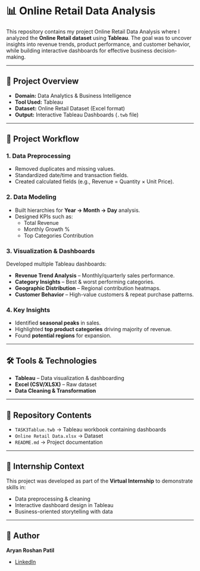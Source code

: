 # 📊 Online Retail Data Analysis

This repository contains my project Online Retail Data Analysis where I analyzed the **Online Retail dataset** using **Tableau**. The goal was to uncover insights into revenue trends, product performance, and customer behavior, while building interactive dashboards for effective business decision-making.  

---

## 📂 Project Overview  
- **Domain:** Data Analytics & Business Intelligence  
- **Tool Used:** Tableau  
- **Dataset:** Online Retail Dataset (Excel format)  
- **Output:** Interactive Tableau Dashboards (`.twb` file)  

---

## 🔧 Project Workflow  

### 1. Data Preprocessing  
- Removed duplicates and missing values.  
- Standardized date/time and transaction fields.  
- Created calculated fields (e.g., Revenue = Quantity × Unit Price).  

### 2. Data Modeling  
- Built hierarchies for **Year → Month → Day** analysis.  
- Designed KPIs such as:  
  - Total Revenue  
  - Monthly Growth %  
  - Top Categories Contribution  

### 3. Visualization & Dashboards  
Developed multiple Tableau dashboards:  
- **Revenue Trend Analysis** – Monthly/quarterly sales performance.  
- **Category Insights** – Best & worst performing categories.  
- **Geographic Distribution** – Regional contribution heatmaps.  
- **Customer Behavior** – High-value customers & repeat purchase patterns.  

### 4. Key Insights  
- Identified **seasonal peaks** in sales.  
- Highlighted **top product categories** driving majority of revenue.  
- Found **potential regions** for expansion.

---

## 🛠️ Tools & Technologies  
- **Tableau** – Data visualization & dashboarding  
- **Excel (CSV/XLSX)** – Raw dataset  
- **Data Cleaning & Transformation**  

---

## 📁 Repository Contents  
- `TASK3Tablue.twb` → Tableau workbook containing dashboards  
- `Online Retail Data.xlsx` → Dataset  
- `README.md` → Project documentation  

---

## 📌 Internship Context  
This project was developed as part of the **Virtual Internship** to demonstrate skills in:  
- Data preprocessing & cleaning  
- Interactive dashboard design in Tableau  
- Business-oriented storytelling with data  

---

## 👤 Author  
**Aryan Roshan Patil**    
- [LinkedIn](https://www.linkedin.com/in/aryan-patil-245717286/)  
